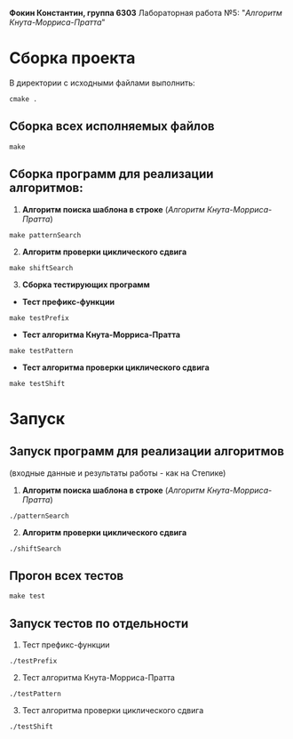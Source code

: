 **Фокин Константин, группа 6303** Лабораторная работа №5: "*Алгоритм Кнута-Морриса-Пратта*"

# **Сборка проекта**
В директории с исходными файлами выполнить:

```
cmake .
```
## **Сборка всех исполняемых файлов**

```
make
```
## **Сборка программ для реализации алгоритмов:**
1. **Алгоритм поиска шаблона в строке** (*Алгоритм Кнута-Морриса-Пратта*)

```
make patternSearch
```
2. **Алгоритм проверки циклического сдвига**

```
make shiftSearch
```
3. **Сборка тестирующих программ**
+ **Тест префикс-функции**

```
make testPrefix
```
+ **Тест алгоритма Кнута-Морриса-Пратта**

```
make testPattern
```
+ **Тест алгоритма проверки циклического сдвига**

```
make testShift
```
# **Запуск**
## **Запуск программ для реализации алгоритмов**
(входные данные и результаты работы - как на Степике)

1. **Алгоритм поиска шаблона в строке** (*Алгоритм Кнута-Морриса-Пратта*)

```
./patternSearch
```
2. **Алгоритм проверки циклического сдвига**

```
./shiftSearch
```
## **Прогон всех тестов**

```
make test
```
## **Запуск тестов по отдельности**
1. Тест префикс-функции

```
./testPrefix
```
2. Тест алгоритма Кнута-Морриса-Пратта

```
./testPattern
```
3. Тест алгоритма проверки циклического сдвига

```
./testShift
```
